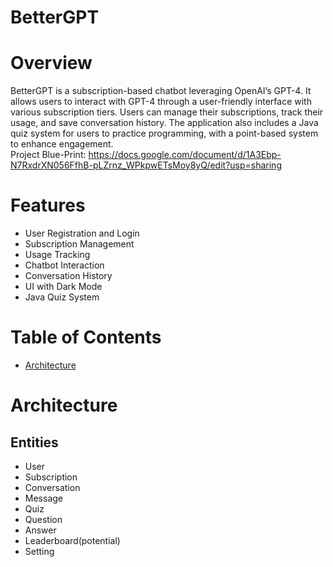 # BetterGPT
# Overview
BetterGPT is a subscription-based chatbot leveraging OpenAI’s GPT-4. It allows users to interact with GPT-4 through a user-friendly interface with various subscription tiers. Users can manage their subscriptions, track their usage, and save conversation history. The application also includes a Java quiz system for users to practice programming, with a point-based system to enhance engagement.
<br>Project Blue-Print: https://docs.google.com/document/d/1A3Ebp-N7RxdrXN056FfhB-pLZrnz_WPkpwETsMoy8yQ/edit?usp=sharing
# Features
- User Registration and Login
- Subscription Management
- Usage Tracking
- Chatbot Interaction
- Conversation History
- UI with Dark Mode
- Java Quiz System
# Table of Contents
- [Architecture](#architecture)
# Architecture
## Entities
- User
- Subscription
- Conversation
- Message
- Quiz
- Question
- Answer
- Leaderboard(potential)
- Setting